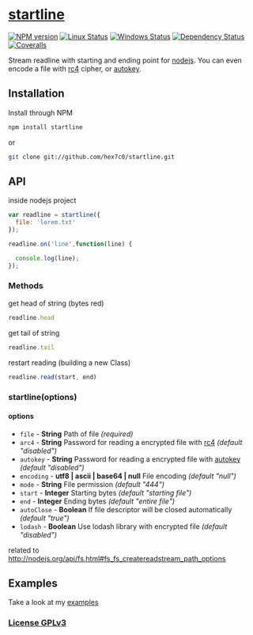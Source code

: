 # [startline](http://supergiovane.tk/#/startline)

[![NPM version](https://img.shields.io/npm/v/startline.svg)](https://www.npmjs.com/package/startline)
[![Linux Status](https://img.shields.io/travis/hex7c0/startline.svg?label=linux)](https://travis-ci.org/hex7c0/startline)
[![Windows Status](https://img.shields.io/appveyor/ci/hex7c0/startline.svg?label=windows)](https://ci.appveyor.com/project/hex7c0/startline)
[![Dependency Status](https://img.shields.io/david/hex7c0/startline.svg)](https://david-dm.org/hex7c0/startline)
[![Coveralls](https://img.shields.io/coveralls/hex7c0/startline.svg)](https://coveralls.io/r/hex7c0/startline)

Stream readline with starting and ending point for [nodejs](http://nodejs.org/).
You can even encode a file with [rc4](https://github.com/hex7c0/arc4) cipher, or [autokey](https://github.com/hex7c0/autokey).

## Installation

Install through NPM

```bash
npm install startline
```
or
```bash
git clone git://github.com/hex7c0/startline.git
```

## API

inside nodejs project
```js
var readline = startline({
  file: 'lorem.txt'
});

readline.on('line',function(line) {

  console.log(line);
});
```

### Methods

get head of string (bytes red)
```js
readline.head
```

get tail of string
```js
readline.tail
```

restart reading (building a new Class)
```js
readline.read(start, end)
```

### startline(options)

#### options

 - `file` - **String** Path of file *(required)*
 - `arc4` - **String** Password for reading a encrypted file with [rc4](https://github.com/hex7c0/arc4) *(default "disabled")*
 - `autokey` - **String** Password for reading a encrypted file with [autokey](https://github.com/hex7c0/autokey) *(default "disabled")*
 - `encoding` - **utf8 | ascii | base64 | null** File encoding *(default "null")*
 - `mode` - **String** File permission *(default "444")*
 - `start` - **Integer** Starting bytes *(default "starting file")*
 - `end` - **Integer** Ending bytes *(default "entire file")*
 - `autoClose` - **Boolean** If file descriptor will be closed automatically *(default "true")*
 - `lodash` - **Boolean** Use lodash library with encrypted file *(default "disabled")*

related to http://nodejs.org/api/fs.html#fs_fs_createreadstream_path_options

## Examples

Take a look at my [examples](examples)

### [License GPLv3](LICENSE)
